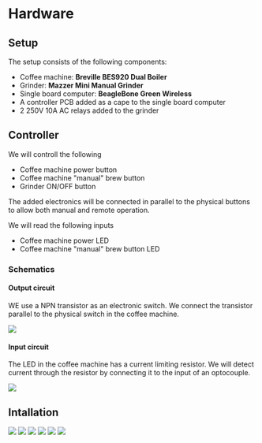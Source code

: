 # Hardware

## Setup

The setup consists of the following components:

- Coffee machine: **Breville BES920 Dual Boiler**
- Grinder: **Mazzer Mini Manual Grinder**
- Single board computer: **BeagleBone Green Wireless**
- A controller PCB added as a cape to the single board computer
- 2 250V 10A AC relays added to the grinder

## Controller

We will controll the following 

- Coffee machine power button
- Coffee machine "manual" brew button
- Grinder ON/OFF button

The added electronics will be connected in parallel to the physical buttons to allow both manual and remote operation.

We will read the following inputs

- Coffee machine power LED
- Coffee machine "manual" brew button LED

### Schematics

#### Output circuit

WE use a NPN transistor as an electronic switch. We connect the transistor parallel to the physical switch in the coffee machine.

![](switch%20output.jpg)

#### Input circuit

The LED in the coffee machine has a current limiting resistor. We will detect current through the resistor by connecting it to the input of an optocouple.

![](led%20input.jpg)


## Intallation

![](power%20panel.JPG)
![](power%20panel%20pcb.JPG)
![](brew%20panel%20pcb.JPG)
![](grinder.JPG)
![](grinder%20relays.JPG)
![](bread%20board.JPG)
